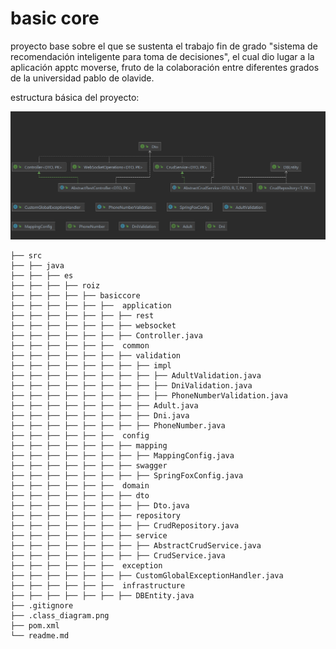 # basic core
proyecto base sobre el que se sustenta el trabajo fin de grado "sistema de recomendación inteligente para toma de decisiones", el cual dio lugar a la aplicación apptc moverse, fruto de la colaboración entre diferentes grados de la universidad pablo de olavide.

estructura básica del proyecto:

![img.png](class_diagram.png)
```
├── src
├── ├── java
├── ├── ├── es
├── ├── ├── ├── roiz
├── ├── ├── ├── ├── basiccore
├── ├── ├── ├── ├── ├──  application
├── ├── ├── ├── ├── ├── ├── rest
├── ├── ├── ├── ├── ├── ├── websocket
├── ├── ├── ├── ├── ├── ├── Controller.java
├── ├── ├── ├── ├── ├──  common
├── ├── ├── ├── ├── ├── ├── validation
├── ├── ├── ├── ├── ├── ├── ├── impl
├── ├── ├── ├── ├── ├── ├── ├── ├── AdultValidation.java
├── ├── ├── ├── ├── ├── ├── ├── ├── DniValidation.java
├── ├── ├── ├── ├── ├── ├── ├── ├── PhoneNumberValidation.java
├── ├── ├── ├── ├── ├── ├── ├── Adult.java
├── ├── ├── ├── ├── ├── ├── ├── Dni.java
├── ├── ├── ├── ├── ├── ├── ├── PhoneNumber.java
├── ├── ├── ├── ├── ├──  config
├── ├── ├── ├── ├── ├── ├── mapping
├── ├── ├── ├── ├── ├── ├── ├── MappingConfig.java
├── ├── ├── ├── ├── ├── ├── swagger
├── ├── ├── ├── ├── ├── ├── ├── SpringFoxConfig.java
├── ├── ├── ├── ├── ├──  domain
├── ├── ├── ├── ├── ├── ├── dto
├── ├── ├── ├── ├── ├── ├── ├── Dto.java
├── ├── ├── ├── ├── ├── ├── repository
├── ├── ├── ├── ├── ├── ├── ├── CrudRepository.java
├── ├── ├── ├── ├── ├── ├── service
├── ├── ├── ├── ├── ├── ├── ├── AbstractCrudService.java
├── ├── ├── ├── ├── ├── ├── ├── CrudService.java
├── ├── ├── ├── ├── ├──  exception
├── ├── ├── ├── ├── ├── ├── CustomGlobalExceptionHandler.java
├── ├── ├── ├── ├── ├──  infrastructure
├── ├── ├── ├── ├── ├── ├── DBEntity.java
├── .gitignore
├── .class_diagram.png
├── pom.xml
└── readme.md
```
